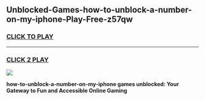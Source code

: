 
## Unblocked-Games-how-to-unblock-a-number-on-my-iphone-Play-Free-z57qw
<h3>
<a href="https://premium76.site?title=how-to-unblock-a-number-on-my-iphone&ref=12A">CLICK TO PLAY</a></h3>
<hr>

<h3>
<a href="https://premium76.site?title=how-to-unblock-a-number-on-my-iphone&ref=12A">CLICK 2 PLAY</a>
  
</h3>

<a href="https://premium76.site?title=how-to-unblock-a-number-on-my-iphone&ref=12A"><img src="https://clearcache.store/games.png"></a>


**how-to-unblock-a-number-on-my-iphone games unblocked: Your Gateway to Fun and Accessible Online Gaming**

